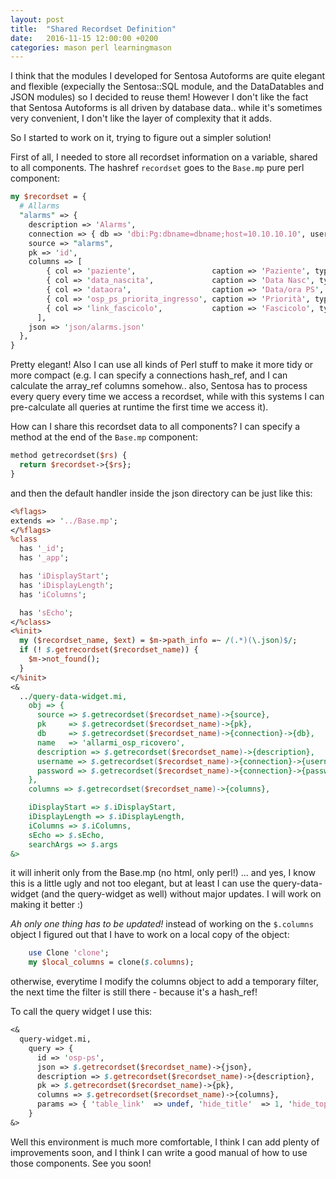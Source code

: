 ```yaml
---
layout: post
title:  "Shared Recordset Definition"
date:   2016-11-15 12:00:00 +0200
categories: mason perl learningmason
---
```

I think that the modules I developed for Sentosa Autoforms are quite elegant and flexible (expecially the Sentosa::SQL module, and the DataDatables and JSON modules) so I decided to reuse them! However I don't like the fact that Sentosa Autoforms is all driven by database data.. while it's sometimes very convenient, I don't like the layer of complexity that it adds.

So I started to work on it, trying to figure out a simpler solution!

First of all, I needed to store all recordset information on a variable, shared to all components. The hashref `recordset` goes to the `Base.mp` pure perl component:

````perl
my $recordset = {
  # Allarms
  "alarms" => {
    description => 'Alarms',
    connection => { db => 'dbi:Pg:dbname=dbname;host=10.10.10.10', username => 'myusername', password => 'mypassword' },
    source => "alarms",
    pk => 'id',
    columns => [
        { col => 'paziente',                 caption => 'Paziente', type => 'text', 'link-id' => '4' },
        { col => 'data_nascita',             caption => 'Data Nasc', type => 'text' },
        { col => 'dataora',                  caption => 'Data/ora PS', type => 'text' },
        { col => 'osp_ps_priorita_ingresso', caption => 'Priorità', type => 'text' },
        { col => 'link_fascicolo',           caption => 'Fascicolo', type => 'hidden' }
      ],
    json => 'json/alarms.json'
  },
}
````

Pretty elegant! Also I can use all kinds of Perl stuff to make it more tidy or more compact (e.g. I can specify a connections hash_ref, and I can calculate the array_ref columns somehow.. also, Sentosa has to process every query every time we access a recordset, while with this systems I can pre-calculate all queries at runtime the first time we access it).

How can I share this recordset data to all components? I can specify a method at the end of the `Base.mp` component:

````perl
method getrecordset($rs) {
  return $recordset->{$rs};
}
````

and then the default handler inside the json directory can be just like this:

````perl
<%flags>
extends => '../Base.mp';
</%flags>
%class
  has '_id';
  has '_app';

  has 'iDisplayStart';
  has 'iDisplayLength';
  has 'iColumns';

  has 'sEcho';
</%class>
<%init>
  my ($recordset_name, $ext) = $m->path_info =~ /(.*)(\.json)$/;
  if (! $.getrecordset($recordset_name)) {
    $m->not_found();
  }
</%init>
<&
  ../query-data-widget.mi,
    obj => {
      source => $.getrecordset($recordset_name)->{source},
      pk     => $.getrecordset($recordset_name)->{pk},
      db     => $.getrecordset($recordset_name)->{connection}->{db},
      name   => 'allarmi_osp_ricovero',
      description => $.getrecordset($recordset_name)->{description},
      username => $.getrecordset($recordset_name)->{connection}->{username},
      password => $.getrecordset($recordset_name)->{connection}->{password}
    },
    columns => $.getrecordset($recordset_name)->{columns},

    iDisplayStart => $.iDisplayStart,
    iDisplayLength => $.iDisplayLength,
    iColumns => $.iColumns,
    sEcho => $.sEcho,
    searchArgs => $.args
&>
````

it will inherit only from the Base.mp (no html, only perl!) ... and yes, I know this is a little ugly and not too elegant, but at least I can use the query-data-widget (and the query-widget as well) without major updates. I will work on making it better :)

*Ah only one thing has to be updated!* instead of working on the `$.columns` object I figured out that I have to work on a local copy of the object:

````perl
    use Clone 'clone';
    my $local_columns = clone($.columns);
````
otherwise, everytime I modify the columns object to add a temporary filter, the next time the filter is still there - because it's a hash_ref!

To call the query widget I use this:

````perl
<&
  query-widget.mi,
    query => {
      id => 'osp-ps',
      json => $.getrecordset($recordset_name)->{json},
      description => $.getrecordset($recordset_name)->{description},
      pk => $.getrecordset($recordset_name)->{pk},
      columns => $.getrecordset($recordset_name)->{columns},
      params => { 'table_link'  => undef, 'hide_title'  => 1, 'hide_top'    => 1, 'hide_bottom' => 0 }
    }
&>
````

Well this environment is much more comfortable, I think I can add plenty of improvements soon, and I think I can write a good manual of how to use those components. See you soon!
